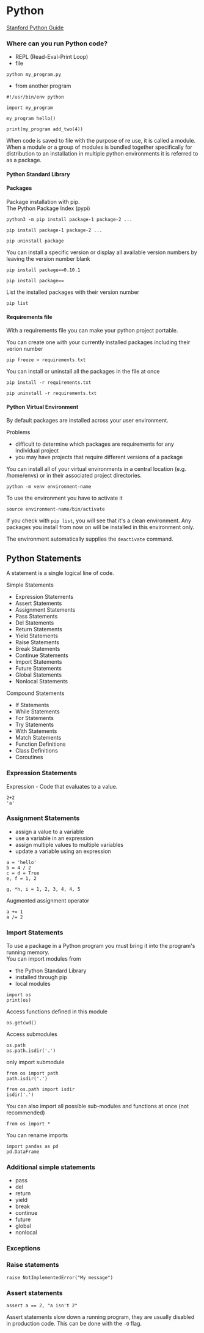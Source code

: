 # Python

[Stanford Python Guide](https://cs.stanford.edu/people/nick/py/)

### Where can you run Python code?
- REPL (Read-Eval-Print Loop)
- file
```
python my_program.py
```
- from another program
```
#!/usr/bin/env python

import my_program

my_program hello()

print(my_program add_two(4))
```

When code is saved to file with the purpose of re use, it is called a module.  
When a module or a group of modules is bundled together specifically for distribution to an installation in multiple python environments it is referred to as a package.  

#### Python Standard Library

#### Packages
Package installation with pip.  
The Python Package Index (pypi)  

```
python3 -m pip install package-1 package-2 ...
```
```
pip install package-1 package-2 ...

pip uninstall package
```
You can install a specific version or display all available version numbers by leaving the version number blank  
```
pip install package==0.10.1

pip install package==
```

List the installed packages with their version number  
```
pip list
```

#### Requirements file
With a requirements file you can make your python project portable.  

You can create one with your currently installed packages including their verion number  
```
pip freeze > requirements.txt
```
You can install or uninstall all the packages in the file at once
```
pip install -r requirements.txt

pip uninstall -r requirements.txt
```

#### Python Virtual Environment
By default packages are installed across your user environment.  

Problems
- difficult to determine which packages are requirements for any individual project
- you may have projects that require different versions of a package

You can install all of your virtual environments in a central location (e.g. /home/envs) or in their associated project directories.  
```
python -m venv environment-name
```
To use the environment you have to activate it
```
source environment-name/bin/activate
```
If you check with `pip list`, you will see that it's a clean environment. Any packages you install from now on will be installed in this environment only.  

The environment automatically supplies the `deactivate` command.  

## Python Statements
A statement is a single logical line of code.  

Simple Statements
- Expression Statements
- Assert Statements
- Assignment Statements
- Pass Statements
- Del Statements
- Return Statements
- Yield Statements
- Raise Statements
- Break Statements
- Continue Statements
- Import Statements
- Future Statements
- Global Statements
- Nonlocal Statements

Compound Statements
- If Statements
- While Statements
- For Statements
- Try Statements
- With Statements
- Match Statements
- Function Definitions
- Class Definitions
- Coroutines

### Expression Statements
Expression - Code that evaluates to a value.  
```
2+2
'a'
```

### Assignment Statements
- assign a value to a variable
- use a variable in an expression
- assign multiple values to multiple variables
- update a variable using an expression
```
a = 'hello'
b = 4 / 2
c = d = True
e, f = 1, 2

g, *h, i = 1, 2, 3, 4, 4, 5
```
Augmented assignment operator
```
a += 1
a /= 2
```

### Import Statements
To use a package in a Python program you must bring it into the program's running memory.  
You can import modules from
- the Python Standard Library
- installed through pip
- local modules

```
import os
print(os)
```
Access functions defined in this module
```
os.getcwd()
```
Access submodules
```
os.path
os.path.isdir('.')
```
only import submodule
```
from os import path
path.isdir('.')
```
```
from os.path import isdir
isdir('.')
```
You can also import all possible sub-modules and functions at once (not recommended)
```
from os import *
```
You can rename imports
```
import pandas as pd
pd.DataFrame
```

### Additional simple statements
- pass
- del
- return
- yield
- break
- continue
- future
- global
- nonlocal

### Exceptions

### Raise statements
```
raise NotImplementedError("My message")
```

### Assert statements
```
assert a == 2, "a isn't 2"
```
Assert statements slow down a running program, they are usually disabled in production code. This can be done with the `-O` flag.  
